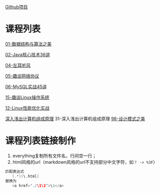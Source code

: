 ﻿[Github项目](https://github.com/tiandaochouqin1/Geek-Course)
# 课程列表
[01-数据结构与算法之美](./01-数据结构与算法之美/)

[02-Java核心技术36讲](./02-Java核心技术36讲/)

[04-左耳听风](./04-左耳听风/)


[05-趣谈网络协议](./05-趣谈网络协议/)

[06-MySQL实战45讲](./06-MySQL实战45讲/)

[15-趣谈Linux操作系统](./15-趣谈Linux操作系统/)

[12-Linux性能优化实战](./12-Linux性能优化实战/)

[深入浅出计算机组成原理](./31-深入浅出计算机组成原理/)
31-深入浅出计算机组成原理
[98-设计模式之美](./98-设计模式之美/)


# 课程列表链接制作
1. everything复制所有文件名，行间空一行；
2. html风格的url（markdown风格的url不支持部分中文字符，如`？ -> %3F`）

```C
匹配表达式
   (.*)(\.html)
替换为
   <a href="./\1\2">\1</a>

```

